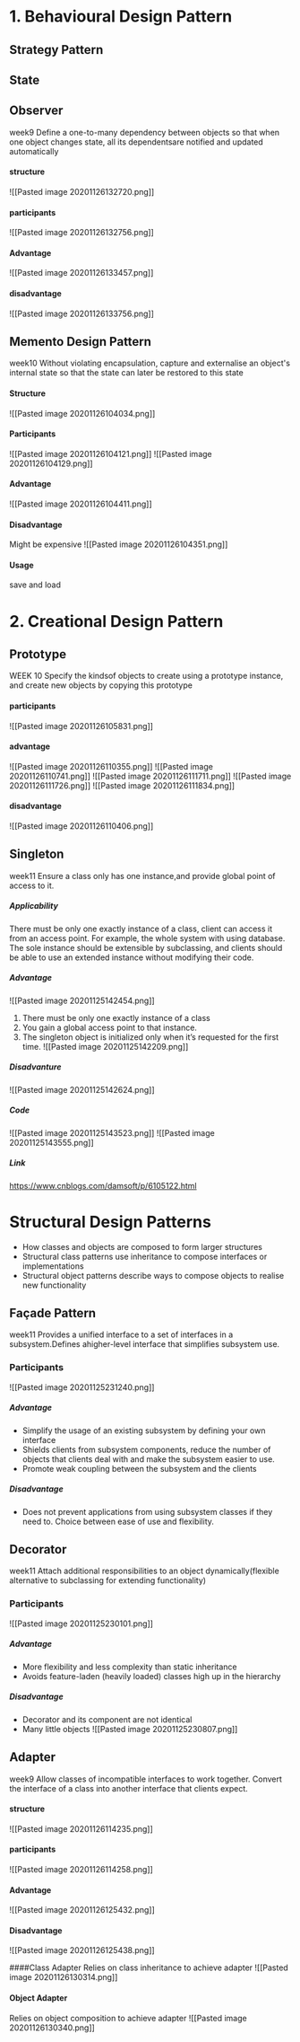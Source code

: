 
# 1. Behavioural Design Pattern
## Strategy Pattern

## State

## Observer
week9
Define a one-to-many dependency between objects so that when one object changes state, all its dependentsare notified and updated automatically
#### structure
![[Pasted image 20201126132720.png]]

#### participants
![[Pasted image 20201126132756.png]]

#### Advantage
![[Pasted image 20201126133457.png]]

#### disadvantage
![[Pasted image 20201126133756.png]]

## Memento Design Pattern
week10
Without violating encapsulation, capture and externalise an object's internal state so that the state can later be restored to this state
#### Structure
![[Pasted image 20201126104034.png]]
#### Participants
![[Pasted image 20201126104121.png]]
![[Pasted image 20201126104129.png]]
#### Advantage
![[Pasted image 20201126104411.png]]
#### Disadvantage
Might be expensive 
![[Pasted image 20201126104351.png]]
#### Usage
save and load

# 2. Creational Design Pattern

## Prototype
WEEK 10
Specify the kindsof objects to create using a prototype instance, and create new objects by copying this prototype 
#### participants
![[Pasted image 20201126105831.png]]
#### advantage
![[Pasted image 20201126110355.png]]
![[Pasted image 20201126110741.png]]
![[Pasted image 20201126111711.png]]
![[Pasted image 20201126111726.png]]
![[Pasted image 20201126111834.png]]
#### disadvantage
![[Pasted image 20201126110406.png]]

	


## Singleton
week11
Ensure a class only has one instance,and provide global point of access to it.
##### Applicability
There must be only one exactly instance of a class, client can access it from an access point.  For example, the whole system with using database.
The sole instance should be extensible by subclassing, and clients should be able to use an extended instance without modifying their code.  	

##### Advantage
![[Pasted image 20201125142454.png]]
1. There must be only one exactly instance of a class
2. You gain a global access point to that instance.
3. The singleton object is initialized only when it’s requested for the first time.
![[Pasted image 20201125142209.png]]
##### Disadvanture
![[Pasted image 20201125142624.png]]
##### Code
![[Pasted image 20201125143523.png]]
![[Pasted image 20201125143555.png]]
##### Link
https://www.cnblogs.com/damsoft/p/6105122.html





# Structural Design Patterns

- How classes and objects are composed to form larger structures
- Structural class patterns use inheritance to compose interfaces or implementations 
- Structural object patterns describe ways to compose objects to realise new functionality
## Façade Pattern
week11
Provides a unified interface to a set of interfaces in a subsystem.Defines ahigher-level interface that simplifies subsystem use.

### Participants
![[Pasted image 20201125231240.png]]

##### Advantage
- Simplify the usage of an existing subsystem by defining your own interface
- Shields clients from subsystem components, reduce the number of objects that clients deal with and make the subsystem easier to use.
- Promote weak coupling between the subsystem and the clients

##### Disadvantage
- Does not prevent applications from using subsystem classes if they need to. Choice between ease of use and flexibility.


## Decorator
week11
Attach additional responsibilities to an object dynamically(flexible alternative to subclassing for extending functionality) 
### Participants
![[Pasted image 20201125230101.png]]

##### Advantage
- More flexibility and less complexity than static inheritance 
- Avoids feature-laden (heavily loaded) classes high up in the hierarchy 

##### Disadvantage
- Decorator and its component are not identical 
- Many little objects 
![[Pasted image 20201125230807.png]]


## Adapter
week9
Allow classes of incompatible interfaces to work together. Convert the interface of a class into another interface that clients expect.
#### structure
![[Pasted image 20201126114235.png]]
#### participants
![[Pasted image 20201126114258.png]]
#### Advantage
![[Pasted image 20201126125432.png]]
#### Disadvantage
![[Pasted image 20201126125438.png]]

####Class Adapter
Relies on class inheritance to achieve adapter
![[Pasted image 20201126130314.png]]

#### Object Adapter
Relies on object composition to achieve adapter
![[Pasted image 20201126130340.png]]